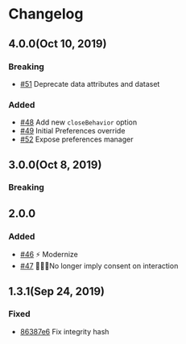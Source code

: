 # Changelog

## 4.0.0(Oct 10, 2019)

### Breaking

- [#51](https://github.com/segmentio/consent-manager/pull/51) Deprecate data attributes and dataset

### Added

- [#48](https://github.com/segmentio/consent-manager/pull/48) Add new `closeBehavior` option
- [#49](https://github.com/segmentio/consent-manager/pull/49) Initial Preferences override
- [#52](https://github.com/segmentio/consent-manager/pull/52) Expose preferences manager

## 3.0.0(Oct 8, 2019)

### Breaking

## 2.0.0

### Added

- [#46](https://github.com/segmentio/consent-manager/pull/46) ⚡️ Modernize
- [#47](https://github.com/segmentio/consent-manager/pull/47) 🙅🏻‍♀️No longer imply consent on interaction

## 1.3.1(Sep 24, 2019)

### Fixed

- [86387e6](https://github.com/segmentio/consent-manager/commit/86387e63f259fff9f34ee511b2fa6218341dfa17) Fix integrity hash
